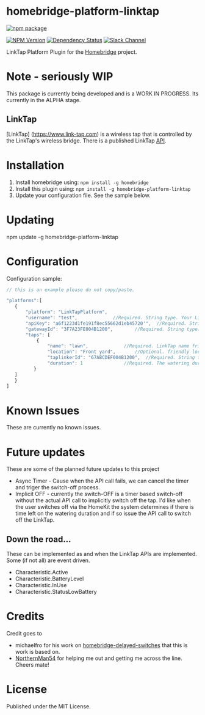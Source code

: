 # homebridge-platform-linktap 

[![npm package](https://nodei.co/npm/homebridge-platform-linktap.png?downloads=true&downloadRank=true&stars=true)](https://nodei.co/npm/homebridge-platform-linktap/)

[![NPM Version](https://img.shields.io/npm/v/homebridge-platform-linktap.svg)](https://www.npmjs.com/package/homebridge-platform-linktap)
[![Dependency Status](https://www.versioneye.com/user/projects/5a786fed0fb24f1f133fae07/badge.svg?style=flat-square)](https://www.versioneye.com/user/projects/5a786fed0fb24f1f133fae07)
[![Slack Channel](https://img.shields.io/badge/slack-platform--linktap-brightgreen.svg)](https://homebridgeteam.slack.com/messages/C93QDKXSP/)


LinkTap Platform Plugin for the [Homebridge](https://github.com/nfarina/homebridge) project.

# Note - seriously WIP

This package is currently being developed and is a WORK IN PROGRESS. Its currently in the ALPHA stage. 

## LinkTap

[LinkTap] (https://www.link-tap.com) is a wireless tap that is controlled by the LinkTap's wireless bridge.
There is a published LinkTap [API](https://www.link-tap.com/#!/api-for-developers). 

# Installation

1. Install homebridge using: `npm install -g homebridge`
2. Install this plugin using: `npm install -g homebridge-platform-linktap`
3. Update your configuration file. See the sample below.

# Updating

npm update -g homebridge-platform-linktap

# Configuration

Configuration sample:

 ```javascript
// this is an example please do not copy/paste.

"platforms":[
    {
        "platform": "LinkTapPlatform",
        "username": "test",				//Required. String type. Your LinkTap account's username
        "apiKey": "a6f1223d1fe191f8ec55662d1eb45720'",	//Required. String type. Your API key
        "gatewayId": "3F7A23FE004B1200",		//Required. String type. Your LinkTap Gateway's first 16-digits/letters ID, case insensitive, no dash symbol
        "taps": [
            {
                "name": "lawn",				//Required. LinkTap name friendly name.
                "location": "Front yard",		//Optional. friendly location name.
                "taplinkerId": "67ABCDEF004B1200",	//Required. String type. Your LinkTap Taplinker's first 16-digits/letters ID, case insensitive, no dash symbol
                "duration": 1				//Required. The watering duration (unit is minutes) 1..1439 minutes. Default 1 minute.
           }
	]
    }
]
```

# Known Issues

These are currently no known issues.

# Future updates

These are some of the planned future updates to this project
- Async Timer - Cause when the API call fails, we can cancel the timer and triger the switch-off process.
- Implicit OFF - currently the switch-OFF is a timer based switch-off without the actual API call to implicitly switch off the tap. I'd like when the user switches off via the HomeKit the system determines if there is time left on the watering duration and if so issue the API call to switch off the LinkTap.

## Down the road...

These can be implemented as and when the LinkTap APIs are implemented. Some (if not all) are event driven.
- Characteristic.Active 
- Characteristic.BatteryLevel
- Characteristic.InUse
- Characteristic.StatusLowBattery

# Credits

Credit goes to
- michaelfro for his work on [homebridge-delayed-switches](https://github.com/grover/homebridge-delayed-switches) that this is work is based on.
- [NorthernMan54](https://github.com/NorthernMan54) for helping me out and getting me across the line. Cheers mate! 

# License

Published under the MIT License.
